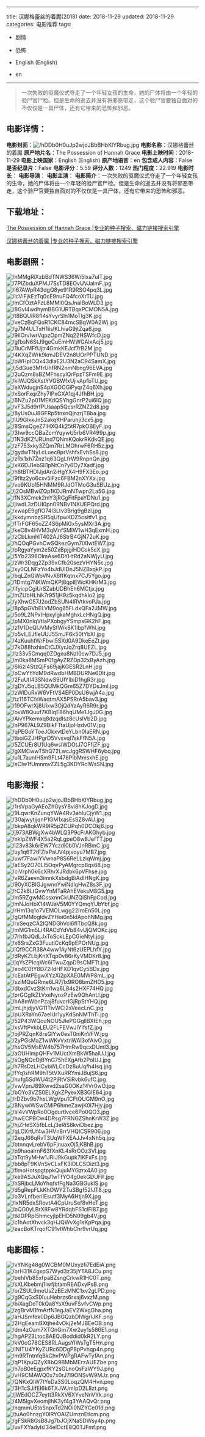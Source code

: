 
---
title: 汉娜格蕾丝的着魔(2018)
date: 2018-11-29
updated: 2018-11-29
categories: 电影推荐
tags:
- 剧情
- 恐怖

- English (English)
- en
---


> 一次失败的驱魔仪式夺走了一个年轻女孩的生命，她的尸体将由一个年轻的验尸官尸检。但是生命的逝去并没有将邪恶带走，这个验尸官要独自面对的不仅仅是一具尸体，还有它带来的恐怖和邪恶。

## **电影详情**：

**电影封面**：<img src="https://image.tmdb.org/t/p/w200/hDDb0H0uJp2wjoJBbBHbKlYRbug.jpg" alt="/hDDb0H0uJp2wjoJBbBHbKlYRbug.jpg" title="/hDDb0H0uJp2wjoJBbBHbKlYRbug.jpg">
**电影名称**：汉娜格蕾丝的着魔
**原产地片名**：The Possession of Hannah Grace
**电影上映时间**：2018-11-29
**电影上映国家**：English (English)
**原产地语言**：en
**包含成人内容**：False
**是否纪录片**：False
**电影评分**：5.59
**评分人数**：1249
**热门程度**：22.919
**电影时长**：
**电影导演**：
**电影主演**：
**电影简介**：一次失败的驱魔仪式夺走了一个年轻女孩的生命，她的尸体将由一个年轻的验尸官尸检。但是生命的逝去并没有将邪恶带走，这个验尸官要独自面对的不仅仅是一具尸体，还有它带来的恐怖和邪恶。

## **下载地址**：
[The Possession of Hannah Grace |专业的种子搜索、磁力链接搜索引擎](https://movie.amd794.com:2083/?search=The%20Possession%20of%20Hannah%20Grace&ordering=&mode=match_phrase&page_size=10&page=1)

[汉娜格蕾丝的着魔 |专业的种子搜索、磁力链接搜索引擎](https://movie.amd794.com:2083/?search=%E6%B1%89%E5%A8%9C%E6%A0%BC%E8%95%BE%E4%B8%9D%E7%9A%84%E7%9D%80%E9%AD%94&ordering=&mode=match_phrase&page_size=10&page=1)
 

## **电影剧照**：
<img src="https://image.tmdb.org/t/p/original/nMMgRiXzbBdTNWS36Wi5Ixa7uIT.jpg" alt="/nMMgRiXzbBdTNWS36Wi5Ixa7uIT.jpg" title="/nMMgRiXzbBdTNWS36Wi5Ixa7uIT.jpg"><img src="https://image.tmdb.org/t/p/original/7PlZbduXPMJ7SsTD8EOvUVJalmF.jpg" alt="/7PlZbduXPMJ7SsTD8EOvUVJalmF.jpg" title="/7PlZbduXPMJ7SsTD8EOvUVJalmF.jpg"><img src="https://image.tmdb.org/t/p/original/i67AWpR43dgQ8ye91R9RSO4pq3L.jpg" alt="/i67AWpR43dgQ8ye91R9RSO4pq3L.jpg" title="/i67AWpR43dgQ8ye91R9RSO4pq3L.jpg"><img src="https://image.tmdb.org/t/p/original/icViFjkEzTq0cE9nuFQ4fcoXrTU.jpg" alt="/icViFjkEzTq0cE9nuFQ4fcoXrTU.jpg" title="/icViFjkEzTq0cE9nuFQ4fcoXrTU.jpg"><img src="https://image.tmdb.org/t/p/original/mCfOztAFzL8MMI0QsJnalBoWLD3.jpg" alt="/mCfOztAFzL8MMI0QsJnalBoWLD3.jpg" title="/mCfOztAFzL8MMI0QsJnalBoWLD3.jpg"><img src="https://image.tmdb.org/t/p/original/8GvI4wdhymBBG1URTBqxPCMON5A.jpg" alt="/8GvI4wdhymBBG1URTBqxPCMON5A.jpg" title="/8GvI4wdhymBBG1URTBqxPCMON5A.jpg"><img src="https://image.tmdb.org/t/p/original/t8BQUiR8fI4sYvyrSln1MoTlg3K.jpg" alt="/t8BQUiR8fI4sYvyrSln1MoTlg3K.jpg" title="/t8BQUiR8fI4sYvyrSln1MoTlg3K.jpg"><img src="https://image.tmdb.org/t/p/original/veCzBqFQoR1CKC84mcSBgW0A2Wj.jpg" alt="/veCzBqFQoR1CKC84mcSBgW0A2Wj.jpg" title="/veCzBqFQoR1CKC84mcSBgW0A2Wj.jpg"><img src="https://image.tmdb.org/t/p/original/g7M4ULTxH1iislKLhiaG9jtZqa6.jpg" alt="/g7M4ULTxH1iislKLhiaG9jtZqa6.jpg" title="/g7M4ULTxH1iislKLhiaG9jtZqa6.jpg"><img src="https://image.tmdb.org/t/p/original/9lIOrvIwrVqpzOpmZNq22HSWfcD.jpg" alt="/9lIOrvIwrVqpzOpmZNq22HSWfcD.jpg" title="/9lIOrvIwrVqpzOpmZNq22HSWfcD.jpg"><img src="https://image.tmdb.org/t/p/original/gfbsN6StJ9geCuEmHWWGAlxAcj5.jpg" alt="/gfbsN6StJ9geCuEmHWWGAlxAcj5.jpg" title="/gfbsN6StJ9geCuEmHWWGAlxAcj5.jpg"><img src="https://image.tmdb.org/t/p/original/1luCrMFfUjtr4GmkKEJcf7rB2M.jpg" alt="/1luCrMFfUjtr4GmkKEJcf7rB2M.jpg" title="/1luCrMFfUjtr4GmkKEJcf7rB2M.jpg"><img src="https://image.tmdb.org/t/p/original/4KXqZWrk9kmJDEV2n8UOrPPTUND.jpg" alt="/4KXqZWrk9kmJDEV2n8UOrPPTUND.jpg" title="/4KXqZWrk9kmJDEV2n8UOrPPTUND.jpg"><img src="https://image.tmdb.org/t/p/original/oWHpICQx43dlaE2U3N2aC94SamX.jpg" alt="/oWHpICQx43dlaE2U3N2aC94SamX.jpg" title="/oWHpICQx43dlaE2U3N2aC94SamX.jpg"><img src="https://image.tmdb.org/t/p/original/j5dGue3MfrUhfRN2nmNbng96EVA.jpg" alt="/j5dGue3MfrUhfRN2nmNbng96EVA.jpg" title="/j5dGue3MfrUhfRN2nmNbng96EVA.jpg"><img src="https://image.tmdb.org/t/p/original/2uQzm8sBZMFhscyIQrFpzTSFm9E.jpg" alt="/2uQzm8sBZMFhscyIQrFpzTSFm9E.jpg" title="/2uQzm8sBZMFhscyIQrFpzTSFm9E.jpg"><img src="https://image.tmdb.org/t/p/original/kIWJQSkXstYVGBWfxUjivApfbTU.jpg" alt="/kIWJQSkXstYVGBWfxUjivApfbTU.jpg" title="/kIWJQSkXstYVGBWfxUjivApfbTU.jpg"><img src="https://image.tmdb.org/t/p/original/eXWdugjnS4pXGOOGiPyqrZ4q6Xh.jpg" alt="/eXWdugjnS4pXGOOGiPyqrZ4q6Xh.jpg" title="/eXWdugjnS4pXGOOGiPyqrZ4q6Xh.jpg"><img src="https://image.tmdb.org/t/p/original/xSorFxqrZhy7IPxGXA1qj4JfhBH.jpg" alt="/xSorFxqrZhy7IPxGXA1qj4JfhBH.jpg" title="/xSorFxqrZhy7IPxGXA1qj4JfhBH.jpg"><img src="https://image.tmdb.org/t/p/original/6NZu2p01MEKdQSYhgGnrP2ui6IQ.jpg" alt="/6NZu2p01MEKdQSYhgGnrP2ui6IQ.jpg" title="/6NZu2p01MEKdQSYhgGnrP2ui6IQ.jpg"><img src="https://image.tmdb.org/t/p/original/vF3J5d9rfPUsaap5QcsrRZNZ2d8.jpg" alt="/vF3J5d9rfPUsaap5QcsrRZNZ2d8.jpg" title="/vF3J5d9rfPUsaap5QcsrRZNZ2d8.jpg"><img src="https://image.tmdb.org/t/p/original/8yUs0uJ8GFRp5tnxnQjnzrjT8ba.jpg" alt="/8yUs0uJ8GFRp5tnxnQjnzrjT8ba.jpg" title="/8yUs0uJ8GFRp5tnxnQjnzrjT8ba.jpg"><img src="https://image.tmdb.org/t/p/original/lU9GIkkJnS2akqKHParuhji3cx5.jpg" alt="/lU9GIkkJnS2akqKHParuhji3cx5.jpg" title="/lU9GIkkJnS2akqKHParuhji3cx5.jpg"><img src="https://image.tmdb.org/t/p/original/8SmsQgeZ7lHXQ4k25tR7pkOBEyF.jpg" alt="/8SmsQgeZ7lHXQ4k25tR7pkOBEyF.jpg" title="/8SmsQgeZ7lHXQ4k25tR7pkOBEyF.jpg"><img src="https://image.tmdb.org/t/p/original/3hw9ccQBaZcmYqywU5rb6VR499p.jpg" alt="/3hw9ccQBaZcmYqywU5rb6VR499p.jpg" title="/3hw9ccQBaZcmYqywU5rb6VR499p.jpg"><img src="https://image.tmdb.org/t/p/original/1N3dKZfJRUnd7QNmKQokrRKdkQE.jpg" alt="/1N3dKZfJRUnd7QNmKQokrRKdkQE.jpg" title="/1N3dKZfJRUnd7QNmKQokrRKdkQE.jpg"><img src="https://image.tmdb.org/t/p/original/zF753xky3ZQm7RrLMOhrwF6RH5z.jpg" alt="/zF753xky3ZQm7RrLMOhrwF6RH5z.jpg" title="/zF753xky3ZQm7RrLMOhrwF6RH5z.jpg"><img src="https://image.tmdb.org/t/p/original/gydwTNyLcLuec8prVshfxEvhSs8.jpg" alt="/gydwTNyLcLuec8prVshfxEvhSs8.jpg" title="/gydwTNyLcLuec8prVshfxEvhSs8.jpg"><img src="https://image.tmdb.org/t/p/original/zRx1xh7Znz1q63QgLfrW9RnpnQn.jpg" alt="/zRx1xh7Znz1q63QgLfrW9RnpnQn.jpg" title="/zRx1xh7Znz1q63QgLfrW9RnpnQn.jpg"><img src="https://image.tmdb.org/t/p/original/xK6DJ1ebSli1pNtCn7y6Cy7Xadf.jpg" alt="/xK6DJ1ebSli1pNtCn7y6Cy7Xadf.jpg" title="/xK6DJ1ebSli1pNtCn7y6Cy7Xadf.jpg"><img src="https://image.tmdb.org/t/p/original/h8tBTHDIJjdAn2iHgYX4H9FX3Eo.jpg" alt="/h8tBTHDIJjdAn2iHgYX4H9FX3Eo.jpg" title="/h8tBTHDIJjdAn2iHgYX4H9FX3Eo.jpg"><img src="https://image.tmdb.org/t/p/original/9fltz2yo6cxv5lFzc6FBM2nXYXx.jpg" alt="/9fltz2yo6cxv5lFzc6FBM2nXYXx.jpg" title="/9fltz2yo6cxv5lFzc6FBM2nXYXx.jpg"><img src="https://image.tmdb.org/t/p/original/vo9KUb15HNMM9RJdOTMoG3uSBUz.jpg" alt="/vo9KUb15HNMM9RJdOTMoG3uSBUz.jpg" title="/vo9KUb15HNMM9RJdOTMoG3uSBUz.jpg"><img src="https://image.tmdb.org/t/p/original/j2OsMBwiZQp1KDJRmNTwpn2La5G.jpg" alt="/j2OsMBwiZQp1KDJRmNTwpn2La5G.jpg" title="/j2OsMBwiZQp1KDJRmNTwpn2La5G.jpg"><img src="https://image.tmdb.org/t/p/original/fN3XCmek2mY3jRGgFitFpaYDNu1.jpg" alt="/fN3XCmek2mY3jRGgFitFpaYDNu1.jpg" title="/fN3XCmek2mY3jRGgFitFpaYDNu1.jpg"><img src="https://image.tmdb.org/t/p/original/jiwdL3zDUI0pn09NBv1NXUEPQrd.jpg" alt="/jiwdL3zDUI0pn09NBv1NXUEPQrd.jpg" title="/jiwdL3zDUI0pn09NBv1NXUEPQrd.jpg"><img src="https://image.tmdb.org/t/p/original/xwapE9gfIO74I3Ltv3Brig9gBzi.jpg" alt="/xwapE9gfIO74I3Ltv3Brig9gBzi.jpg" title="/xwapE9gfIO74I3Ltv3Brig9gBzi.jpg"><img src="https://image.tmdb.org/t/p/original/kkdymnbzSR5qUfpwKDZ5csitfv1.jpg" alt="/kkdymnbzSR5qUfpwKDZ5csitfv1.jpg" title="/kkdymnbzSR5qUfpwKDZ5csitfv1.jpg"><img src="https://image.tmdb.org/t/p/original/fTrFGF65oZZ4S6pMiGx5ysMXr3A.jpg" alt="/fTrFGF65oZZ4S6pMiGx5ysMXr3A.jpg" title="/fTrFGF65oZZ4S6pMiGx5ysMXr3A.jpg"><img src="https://image.tmdb.org/t/p/original/keC8v4HVM3qMnfSMIW1wH3qExmH.jpg" alt="/keC8v4HVM3qMnfSMIW1wH3qExmH.jpg" title="/keC8v4HVM3qMnfSMIW1wH3qExmH.jpg"><img src="https://image.tmdb.org/t/p/original/zCbLkmhlT402AJ6StrB4GjN72uK.jpg" alt="/zCbLkmhlT402AJ6StrB4GjN72uK.jpg" title="/zCbLkmhlT402AJ6StrB4GjN72uK.jpg"><img src="https://image.tmdb.org/t/p/original/hQOqPGvhCwSQkezGym7iXIwtEW7.jpg" alt="/hQOqPGvhCwSQkezGym7iXIwtEW7.jpg" title="/hQOqPGvhCwSQkezGym7iXIwtEW7.jpg"><img src="https://image.tmdb.org/t/p/original/pRgyaYym2e50ZxBpjgiHDGsk5cX.jpg" alt="/pRgyaYym2e50ZxBpjgiHDGsk5cX.jpg" title="/pRgyaYym2e50ZxBpjgiHDGsk5cX.jpg"><img src="https://image.tmdb.org/t/p/original/5Yb2396OlmAse6DYHtRd2aNWjyU.jpg" alt="/5Yb2396OlmAse6DYHtRd2aNWjyU.jpg" title="/5Yb2396OlmAse6DYHtRd2aNWjyU.jpg"><img src="https://image.tmdb.org/t/p/original/zWr3Dqg2Zp39xCfb20sezVHYN5c.jpg" alt="/zWr3Dqg2Zp39xCfb20sezVHYN5c.jpg" title="/zWr3Dqg2Zp39xCfb20sezVHYN5c.jpg"><img src="https://image.tmdb.org/t/p/original/xy0QLNFzYo4bJdUIDnJ5NZBxqkP.jpg" alt="/xy0QLNFzYo4bJdUIDnJ5NZBxqkP.jpg" title="/xy0QLNFzYo4bJdUIDnJ5NZBxqkP.jpg"><img src="https://image.tmdb.org/t/p/original/bqLZnGWoVNvX6ffKqtnx7CJ5Ygo.jpg" alt="/bqLZnGWoVNvX6ffKqtnx7CJ5Ygo.jpg" title="/bqLZnGWoVNvX6ffKqtnx7CJ5Ygo.jpg"><img src="https://image.tmdb.org/t/p/original/1Dmtg7NKWmQKPj8qpIEWcKHKrM3.jpg" alt="/1Dmtg7NKWmQKPj8qpIEWcKHKrM3.jpg" title="/1Dmtg7NKWmQKPj8qpIEWcKHKrM3.jpg"><img src="https://image.tmdb.org/t/p/original/ifyicpCgiUrSZabUDBhEh6MCtjx.jpg" alt="/ifyicpCgiUrSZabUDBhEh6MCtjx.jpg" title="/ifyicpCgiUrSZabUDBhEh6MCtjx.jpg"><img src="https://image.tmdb.org/t/p/original/mZUbHLhik7r951jH9z5kqdhklo2.jpg" alt="/mZUbHLhik7r951jH9z5kqdhklo2.jpg" title="/mZUbHLhik7r951jH9z5kqdhklo2.jpg"><img src="https://image.tmdb.org/t/p/original/yXhwG57J2odZbSUN4IRVtkvoPJa.jpg" alt="/yXhwG57J2odZbSUN4IRVtkvoPJa.jpg" title="/yXhwG57J2odZbSUN4IRVtkvoPJa.jpg"><img src="https://image.tmdb.org/t/p/original/8p5pGVbELVM9og85FLdxQFa2JMW.jpg" alt="/8p5pGVbELVM9og85FLdxQFa2JMW.jpg" title="/8p5pGVbELVM9og85FLdxQFa2JMW.jpg"><img src="https://image.tmdb.org/t/p/original/5o9L2NPxIHpxylgkaMghxLcHNgQ.jpg" alt="/5o9L2NPxIHpxylgkaMghxLcHNgQ.jpg" title="/5o9L2NPxIHpxylgkaMghxLcHNgQ.jpg"><img src="https://image.tmdb.org/t/p/original/pMX0nlqVtIaPXobgyYSmpsGK2hF.jpg" alt="/pMX0nlqVtIaPXobgyYSmpsGK2hF.jpg" title="/pMX0nlqVtIaPXobgyYSmpsGK2hF.jpg"><img src="https://image.tmdb.org/t/p/original/z1V1DcQIJVMySfWik8K1IbpfWhl.jpg" alt="/z1V1DcQIJVMySfWik8K1IbpfWhl.jpg" title="/z1V1DcQIJVMySfWik8K1IbpfWhl.jpg"><img src="https://image.tmdb.org/t/p/original/o5vlLEJfleUUJ55mJF6k50tYbXI.jpg" alt="/o5vlLEJfleUUJ55mJF6k50tYbXI.jpg" title="/o5vlLEJfleUUJ55mJF6k50tYbXI.jpg"><img src="https://image.tmdb.org/t/p/original/4zKuuhtWrFbwI5SXd0A9DkeEeZt.jpg" alt="/4zKuuhtWrFbwI5SXd0A9DkeEeZt.jpg" title="/4zKuuhtWrFbwI5SXd0A9DkeEeZt.jpg"><img src="https://image.tmdb.org/t/p/original/7kD88hxhinCtCJXyrJqZrq8UEZL.jpg" alt="/7kD88hxhinCtCJXyrJqZrq8UEZL.jpg" title="/7kD88hxhinCtCJXyrJqZrq8UEZL.jpg"><img src="https://image.tmdb.org/t/p/original/lz33v5Cmqq0ZDgxu8NzI0cw7DJ5.jpg" alt="/lz33v5Cmqq0ZDgxu8NzI0cw7DJ5.jpg" title="/lz33v5Cmqq0ZDgxu8NzI0cw7DJ5.jpg"><img src="https://image.tmdb.org/t/p/original/m0ka8MSmP01gAyZRZDp32xByAzh.jpg" alt="/m0ka8MSmP01gAyZRZDp32xByAzh.jpg" title="/m0ka8MSmP01gAyZRZDp32xByAzh.jpg"><img src="https://image.tmdb.org/t/p/original/6l6zl4StzQjFs69jajKGESR2LnH.jpg" alt="/6l6zl4StzQjFs69jajKGESR2LnH.jpg" title="/6l6zl4StzQjFs69jajKGESR2LnH.jpg"><img src="https://image.tmdb.org/t/p/original/oCwYhYdM9dRwdbHMBDURNe6DIt.jpg" alt="/oCwYhYdM9dRwdbHMBDURNe6DIt.jpg" title="/oCwYhYdM9dRwdbHMBDURNe6DIt.jpg"><img src="https://image.tmdb.org/t/p/original/2FuUtI43SNdwS9UIYIbiD1hgR3r.jpg" alt="/2FuUtI43SNdwS9UIYIbiD1hgR3r.jpg" title="/2FuUtI43SNdwS9UIYIbiD1hgR3r.jpg"><img src="https://image.tmdb.org/t/p/original/gDYJ5qLB5QUMkQGm65Z7DYDsJmI.jpg" alt="/gDYJ5qLB5QUMkQGm65Z7DYDsJmI.jpg" title="/gDYJ5qLB5QUMkQGm65Z7DYDsJmI.jpg"><img src="https://image.tmdb.org/t/p/original/zWIDuRxW6VFtVS4EP0DsU6wjA4a.jpg" alt="/zWIDuRxW6VFtVS4EP0DsU6wjA4a.jpg" title="/zWIDuRxW6VFtVS4EP0DsU6wjA4a.jpg"><img src="https://image.tmdb.org/t/p/original/tz116TCfsWaqtmAX5PSRrA5bav3.jpg" alt="/tz116TCfsWaqtmAX5PSRrA5bav3.jpg" title="/tz116TCfsWaqtmAX5PSRrA5bav3.jpg"><img src="https://image.tmdb.org/t/p/original/19OFwrXj8Uixw3OjQdYaAyR6R9r.jpg" alt="/19OFwrXj8Uixw3OjQdYaAyR6R9r.jpg" title="/19OFwrXj8Uixw3OjQdYaAyR6R9r.jpg"><img src="https://image.tmdb.org/t/p/original/ovW8Quuf7KBlqE86hqUMe1JgJ0G.jpg" alt="/ovW8Quuf7KBlqE86hqUMe1JgJ0G.jpg" title="/ovW8Quuf7KBlqE86hqUMe1JgJ0G.jpg"><img src="https://image.tmdb.org/t/p/original/AivYPkemxq8dzqdIsz8cUslVb2D.jpg" alt="/AivYPkemxq8dzqdIsz8cUslVb2D.jpg" title="/AivYPkemxq8dzqdIsz8cUslVb2D.jpg"><img src="https://image.tmdb.org/t/p/original/nP967AL9Z9BIkFTtaUjoHzdv01V.jpg" alt="/nP967AL9Z9BIkFTtaUjoHzdv01V.jpg" title="/nP967AL9Z9BIkFTtaUjoHzdv01V.jpg"><img src="https://image.tmdb.org/t/p/original/qPEGoYToeJOkxvtDeYLbn0IaERN.jpg" alt="/qPEGoYToeJOkxvtDeYLbn0IaERN.jpg" title="/qPEGoYToeJOkxvtDeYLbn0IaERN.jpg"><img src="https://image.tmdb.org/t/p/original/tboiGZJHPgrD5VvsvqI7skFfN5A.jpg" alt="/tboiGZJHPgrD5VvsvqI7skFfN5A.jpg" title="/tboiGZJHPgrD5VvsvqI7skFfN5A.jpg"><img src="https://image.tmdb.org/t/p/original/5ZCUEr8U1Uq6wslWDOtJ7OFfjZF.jpg" alt="/5ZCUEr8U1Uq6wslWDOtJ7OFfjZF.jpg" title="/5ZCUEr8U1Uq6wslWDOtJ7OFfjZF.jpg"><img src="https://image.tmdb.org/t/p/original/gXMCwwT5hQ72LwcJggRSWHF6ybq.jpg" alt="/gXMCwwT5hQ72LwcJggRSWHF6ybq.jpg" title="/gXMCwwT5hQ72LwcJggRSWHF6ybq.jpg"><img src="https://image.tmdb.org/t/p/original/u1L7aunIH5m9FLt478PIbMmsxhE.jpg" alt="/u1L7aunIH5m9FLt478PIbMmsxhE.jpg" title="/u1L7aunIH5m9FLt478PIbMmsxhE.jpg"><img src="https://image.tmdb.org/t/p/original/eClw1fUmnmvZZL5g3KDYRclWsSN.jpg" alt="/eClw1fUmnmvZZL5g3KDYRclWsSN.jpg" title="/eClw1fUmnmvZZL5g3KDYRclWsSN.jpg">

## **电影海报**：
<img src="https://image.tmdb.org/t/p/original/hDDb0H0uJp2wjoJBbBHbKlYRbug.jpg" alt="/hDDb0H0uJp2wjoJBbBHbKlYRbug.jpg" title="/hDDb0H0uJp2wjoJBbBHbKlYRbug.jpg"><img src="https://image.tmdb.org/t/p/original/1rsVpaGyAEoZhGysY8vi8hKJogD.jpg" alt="/1rsVpaGyAEoZhGysY8vi8hKJogD.jpg" title="/1rsVpaGyAEoZhGysY8vi8hKJogD.jpg"><img src="https://image.tmdb.org/t/p/original/9LqwrKnZunqYWA4Rv3ahluCjyW1.jpg" alt="/9LqwrKnZunqYWA4Rv3ahluCjyW1.jpg" title="/9LqwrKnZunqYWA4Rv3ahluCjyW1.jpg"><img src="https://image.tmdb.org/t/p/original/30ajwytjjqnP1GM1xasEsSZ8vAU.jpg" alt="/30ajwytjjqnP1GM1xasEsSZ8vAU.jpg" title="/30ajwytjjqnP1GM1xasEsSZ8vAU.jpg"><img src="https://image.tmdb.org/t/p/original/bkpA8qkWR9IR5p2CUPqh0DCOkj6.jpg" alt="/bkpA8qkWR9IR5p2CUPqh0DCOkj6.jpg" title="/bkpA8qkWR9IR5p2CUPqh0DCOkj6.jpg"><img src="https://image.tmdb.org/t/p/original/j973ABWgXw4bWLQ3P9cFrAKGhyb.jpg" alt="/j973ABWgXw4bWLQ3P9cFrAKGhyb.jpg" title="/j973ABWgXw4bWLQ3P9cFrAKGhyb.jpg"><img src="https://image.tmdb.org/t/p/original/nkIpZWF4X5a2RqLgpeO8w8JefTT.jpg" alt="/nkIpZWF4X5a2RqLgpeO8w8JefTT.jpg" title="/nkIpZWF4X5a2RqLgpeO8w8JefTT.jpg"><img src="https://image.tmdb.org/t/p/original/i23v83k6rEW7Yczdl0b0VJnRBmC.jpg" alt="/i23v83k6rEW7Yczdl0b0VJnRBmC.jpg" title="/i23v83k6rEW7Yczdl0b0VJnRBmC.jpg"><img src="https://image.tmdb.org/t/p/original/uy1q6T2tFZIxPaUV4pjvoyu7MB7.jpg" alt="/uy1q6T2tFZIxPaUV4pjvoyu7MB7.jpg" title="/uy1q6T2tFZIxPaUV4pjvoyu7MB7.jpg"><img src="https://image.tmdb.org/t/p/original/uwf7FawiYVwnaP8S6ReLLziqWmj.jpg" alt="/uwf7FawiYVwnaP8S6ReLLziqWmj.jpg" title="/uwf7FawiYVwnaP8S6ReLLziqWmj.jpg"><img src="https://image.tmdb.org/t/p/original/aESy2O70Ll5OqvPyAMgrcp8qs68.jpg" alt="/aESy2O70Ll5OqvPyAMgrcp8qs68.jpg" title="/aESy2O70Ll5OqvPyAMgrcp8qs68.jpg"><img src="https://image.tmdb.org/t/p/original/ciVrph0k6cXRhrXJRdbk6pVFhse.jpg" alt="/ciVrph0k6cXRhrXJRdbk6pVFhse.jpg" title="/ciVrph0k6cXRhrXJRdbk6pVFhse.jpg"><img src="https://image.tmdb.org/t/p/original/vR6Zaevn3imnkXsbdgBiAdIHNgK.jpg" alt="/vR6Zaevn3imnkXsbdgBiAdIHNgK.jpg" title="/vR6Zaevn3imnkXsbdgBiAdIHNgK.jpg"><img src="https://image.tmdb.org/t/p/original/90yXCBIGJgwnnYwiNdlqHwZ8s3F.jpg" alt="/90yXCBIGJgwnnYwiNdlqHwZ8s3F.jpg" title="/90yXCBIGJgwnnYwiNdlqHwZ8s3F.jpg"><img src="https://image.tmdb.org/t/p/original/rC2k6LtGvwYnMTaRAhEVeksM8G5.jpg" alt="/rC2k6LtGvwYnMTaRAhEVeksM8G5.jpg" title="/rC2k6LtGvwYnMTaRAhEVeksM8G5.jpg"><img src="https://image.tmdb.org/t/p/original/m5RZgwMCssxnnCkUNZQiShFpCod.jpg" alt="/m5RZgwMCssxnnCkUNZQiShFpCod.jpg" title="/m5RZgwMCssxnnCkUNZQiShFpCod.jpg"><img src="https://image.tmdb.org/t/p/original/mNJoHbX14WJaV5M0YYQmqYUbYbf.jpg" alt="/mNJoHbX14WJaV5M0YYQmqYUbYbf.jpg" title="/mNJoHbX14WJaV5M0YYQmqYUbYbf.jpg"><img src="https://image.tmdb.org/t/p/original/rHm13q1o7VEMOLwgg22IroEn50L.jpg" alt="/rHm13q1o7VEMOLwgg22IroEn50L.jpg" title="/rHm13q1o7VEMOLwgg22IroEn50L.jpg"><img src="https://image.tmdb.org/t/p/original/gQfMMbgIdvZYHoi6n5IdApohNMg.jpg" alt="/gQfMMbgIdvZYHoi6n5IdApohNMg.jpg" title="/gQfMMbgIdvZYHoi6n5IdApohNMg.jpg"><img src="https://image.tmdb.org/t/p/original/rxSeqzCA2lQNDGhVci6fITbcQ8k.jpg" alt="/rxSeqzCA2lQNDGhVci6fITbcQ8k.jpg" title="/rxSeqzCA2lQNDGhVci6fITbcQ8k.jpg"><img src="https://image.tmdb.org/t/p/original/mMG1m5Li4RACdYdVb84vUjQMOKc.jpg" alt="/mMG1m5Li4RACdYdVb84vUjQMOKc.jpg" title="/mMG1m5Li4RACdYdVb84vUjQMOKc.jpg"><img src="https://image.tmdb.org/t/p/original/7rhfbJQdLJxToSckLEpCGieNtyl.jpg" alt="/7rhfbJQdLJxToSckLEpCGieNtyl.jpg" title="/7rhfbJQdLJxToSckLEpCGieNtyl.jpg"><img src="https://image.tmdb.org/t/p/original/x6SrsZxG3FuutiCcKq9pEPOrNUg.jpg" alt="/x6SrsZxG3FuutiCcKq9pEPOrNUg.jpg" title="/x6SrsZxG3FuutiCcKq9pEPOrNUg.jpg"><img src="https://image.tmdb.org/t/p/original/iQf9CCR38A4ww1AyNt6zUEPLhfY.jpg" alt="/iQf9CCR38A4ww1AyNt6zUEPLhfY.jpg" title="/iQf9CCR38A4ww1AyNt6zUEPLhfY.jpg"><img src="https://image.tmdb.org/t/p/original/dRyKZLbjKnXTqp0v86rKyVMDKr8.jpg" alt="/dRyKZLbjKnXTqp0v86rKyVMDKr8.jpg" title="/dRyKZLbjKnXTqp0v86rKyVMDKr8.jpg"><img src="https://image.tmdb.org/t/p/original/jqYsZPIcqWc6iTwuZqpD9sCMFTt.jpg" alt="/jqYsZPIcqWc6iTwuZqpD9sCMFTt.jpg" title="/jqYsZPIcqWc6iTwuZqpD9sCMFTt.jpg"><img src="https://image.tmdb.org/t/p/original/eo4C0tY8D72lIdHFXD1qvCy5BDx.jpg" alt="/eo4C0tY8D72lIdHFXD1qvCy5BDx.jpg" title="/eo4C0tY8D72lIdHFXD1qvCy5BDx.jpg"><img src="https://image.tmdb.org/t/p/original/cEatAtPEgwXYzXi2pXAE0MWP8mL.jpg" alt="/cEatAtPEgwXYzXi2pXAE0MWP8mL.jpg" title="/cEatAtPEgwXYzXi2pXAE0MWP8mL.jpg"><img src="https://image.tmdb.org/t/p/original/sziMQuGRme6LR7j1x9RO8bmZHD5.jpg" alt="/sziMQuGRme6LR7j1x9RO8bmZHD5.jpg" title="/sziMQuGRme6LR7j1x9RO8bmZHD5.jpg"><img src="https://image.tmdb.org/t/p/original/dbxdCvzStKm1wa6L84s2HXF74HQ.jpg" alt="/dbxdCvzStKm1wa6L84s2HXF74HQ.jpg" title="/dbxdCvzStKm1wa6L84s2HXF74HQ.jpg"><img src="https://image.tmdb.org/t/p/original/prGCgIkZLVxeNynzPzEw9QhAnLl.jpg" alt="/prGCgIkZLVxeNynzPzEw9QhAnLl.jpg" title="/prGCgIkZLVxeNynzPzEw9QhAnLl.jpg"><img src="https://image.tmdb.org/t/p/original/hA8mWbnPzaj8fuvcrIGjRpStYHQ.jpg" alt="/hA8mWbnPzaj8fuvcrIGjRpStYHQ.jpg" title="/hA8mWbnPzaj8fuvcrIGjRpStYHQ.jpg"><img src="https://image.tmdb.org/t/p/original/mLjhjdjyVG11TivWCi2sVeecLnC.jpg" alt="/mLjhjdjyVG11TivWCi2sVeecLnC.jpg" title="/mLjhjdjyVG11TivWCi2sVeecLnC.jpg"><img src="https://image.tmdb.org/t/p/original/pUXRaYn67aelUr1yyKdSnNMThTi.jpg" alt="/pUXRaYn67aelUr1yyKdSnNMThTi.jpg" title="/pUXRaYn67aelUr1yyKdSnNMThTi.jpg"><img src="https://image.tmdb.org/t/p/original/52P43WQcuNOU5JlePGGgllBXtEh.jpg" alt="/52P43WQcuNOU5JlePGGgllBXtEh.jpg" title="/52P43WQcuNOU5JlePGGgllBXtEh.jpg"><img src="https://image.tmdb.org/t/p/original/xsVftPvkbLEU2FLFEVwJlYIfsfZ.jpg" alt="/xsVftPvkbLEU2FLFEVwJlYIfsfZ.jpg" title="/xsVftPvkbLEU2FLFEVwJlYIfsfZ.jpg"><img src="https://image.tmdb.org/t/p/original/ojPRZqnK8rsGIYw0esT0niKnVFW.jpg" alt="/ojPRZqnK8rsGIYw0esT0niKnVFW.jpg" title="/ojPRZqnK8rsGIYw0esT0niKnVFW.jpg"><img src="https://image.tmdb.org/t/p/original/2yPGsMaZ1wWKvVxtnWAl3ofAivO.jpg" alt="/2yPGsMaZ1wWKvVxtnWAl3ofAivO.jpg" title="/2yPGsMaZ1wWKvVxtnWAl3ofAivO.jpg"><img src="https://image.tmdb.org/t/p/original/hsOV5MsEW4b757HmRw9qcxDUmI3.jpg" alt="/hsOV5MsEW4b757HmRw9qcxDUmI3.jpg" title="/hsOV5MsEW4b757HmRw9qcxDUmI3.jpg"><img src="https://image.tmdb.org/t/p/original/aOUHlmpQHFv1MUctXmBkW5haiUJ.jpg" alt="/aOUHlmpQHFv1MUctXmBkW5haiUJ.jpg" title="/aOUHlmpQHFv1MUctXmBkW5haiUJ.jpg"><img src="https://image.tmdb.org/t/p/original/sOgNQcDjBYnG75hEXgAfb2PoIUJ.jpg" alt="/sOgNQcDjBYnG75hEXgAfb2PoIUJ.jpg" title="/sOgNQcDjBYnG75hEXgAfb2PoIUJ.jpg"><img src="https://image.tmdb.org/t/p/original/h7RsDzLHCybWLCcDz8uUqfh4Isq.jpg" alt="/h7RsDzLHCybWLCcDz8uUqfh4Isq.jpg" title="/h7RsDzLHCybWLCcDz8uUqfh4Isq.jpg"><img src="https://image.tmdb.org/t/p/original/fYq1shRM9hT5tVXuRRYmiJBujS6.jpg" alt="/fYq1shRM9hT5tVXuRRYmiJBujS6.jpg" title="/fYq1shRM9hT5tVXuRRYmiJBujS6.jpg"><img src="https://image.tmdb.org/t/p/original/nvfg5SdWU4t2PjRtVSiRvbk6ufC.jpg" alt="/nvfg5SdWU4t2PjRtVSiRvbk6ufC.jpg" title="/nvfg5SdWU4t2PjRtVSiRvbk6ufC.jpg"><img src="https://image.tmdb.org/t/p/original/vwVpnJ89Xwvd2saG0OKz14Vr0wO.jpg" alt="/vwVpnJ89Xwvd2saG0OKz14Vr0wO.jpg" title="/vwVpnJ89Xwvd2saG0OKz14Vr0wO.jpg"><img src="https://image.tmdb.org/t/p/original/bOYo3VZS0ELXgkZPyexXB3GIE64.jpg" alt="/bOYo3VZS0ELXgkZPyexXB3GIE64.jpg" title="/bOYo3VZS0ELXgkZPyexXB3GIE64.jpg"><img src="https://image.tmdb.org/t/p/original/rDZbv9b7hsLWgVpu1CFtQUGM9nO.jpg" alt="/rDZbv9b7hsLWgVpu1CFtQUGM9nO.jpg" title="/rDZbv9b7hsLWgVpu1CFtQUGM9nO.jpg"><img src="https://image.tmdb.org/t/p/original/8NywiWSwCMiP6hmeZawjK0l7Hjy.jpg" alt="/8NywiWSwCMiP6hmeZawjK0l7Hjy.jpg" title="/8NywiWSwCMiP6hmeZawjK0l7Hjy.jpg"><img src="https://image.tmdb.org/t/p/original/sI4vVWpRo0Ogdurtlvce6Po0QO3.jpg" alt="/sI4vVWpRo0Ogdurtlvce6Po0QO3.jpg" title="/sI4vVWpRo0Ogdurtlvce6Po0QO3.jpg"><img src="https://image.tmdb.org/t/p/original/hwECPBCw4DRsg7FRNGZShnKrW3Z.jpg" alt="/hwECPBCw4DRsg7FRNGZShnKrW3Z.jpg" title="/hwECPBCw4DRsg7FRNGZShnKrW3Z.jpg"><img src="https://image.tmdb.org/t/p/original/hjZHeSX5fbLcLj3eRiS8kviDbez.jpg" alt="/hjZHeSX5fbLcLj3eRiS8kviDbez.jpg" title="/hjZHeSX5fbLcLj3eRiS8kviDbez.jpg"><img src="https://image.tmdb.org/t/p/original/qLOXrtUf4w3HVn8rrVHQICSR906.jpg" alt="/qLOXrtUf4w3HVn8rrVHQICSR906.jpg" title="/qLOXrtUf4w3HVn8rrVHQICSR906.jpg"><img src="https://image.tmdb.org/t/p/original/2eqJ66qRvT3UqWFXEAJJv4xNh5q.jpg" alt="/2eqJ66qRvT3UqWFXEAJJv4xNh5q.jpg" title="/2eqJ66qRvT3UqWFXEAJJv4xNh5q.jpg"><img src="https://image.tmdb.org/t/p/original/btnnqvLrebV6pFjnuaxOj5jKBhB.jpg" alt="/btnnqvLrebV6pFjnuaxOj5jKBhB.jpg" title="/btnnqvLrebV6pFjnuaxOj5jKBhB.jpg"><img src="https://image.tmdb.org/t/p/original/p9haoalrnF63fXnKL4sRrOOz3VI.jpg" alt="/p9haoalrnF63fXnKL4sRrOOz3VI.jpg" title="/p9haoalrnF63fXnKL4sRrOOz3VI.jpg"><img src="https://image.tmdb.org/t/p/original/aTqt9yMHw1JRIJ9kGupk7IKFxFs.jpg" alt="/aTqt9yMHw1JRIJ9kGupk7IKFxFs.jpg" title="/aTqt9yMHw1JRIJ9kGupk7IKFxFs.jpg"><img src="https://image.tmdb.org/t/p/original/bb8pT9KVnSvCLxFK3IDLCSOizt3.jpg" alt="/bb8pT9KVnSvCLxFK3IDLCSOizt3.jpg" title="/bb8pT9KVnSvCLxFK3IDLCSOizt3.jpg"><img src="https://image.tmdb.org/t/p/original/flmoHotspgtppkQujuMYGzrx4A0.jpg" alt="/flmoHotspgtppkQujuMYGzrx4A0.jpg" title="/flmoHotspgtppkQujuMYGzrx4A0.jpg"><img src="https://image.tmdb.org/t/p/original/ke9ASJuXQqJ1wTfYO4g0ekGDUFP.jpg" alt="/ke9ASJuXQqJ1wTfYO4g0ekGDUFP.jpg" title="/ke9ASJuXQqJ1wTfYO4g0ekGDUFP.jpg"><img src="https://image.tmdb.org/t/p/original/hSRjbcLMoYhqfsfFgNa3GBGukIS.jpg" alt="/hSRjbcLMoYhqfsfFgNa3GBGukIS.jpg" title="/hSRjbcLMoYhqfsfFgNa3GBGukIS.jpg"><img src="https://image.tmdb.org/t/p/original/d5gRepFLkKhOWY2TuSBgf52lJT8.jpg" alt="/d5gRepFLkKhOWY2TuSBgf52lJT8.jpg" title="/d5gRepFLkKhOWY2TuSBgf52lJT8.jpg"><img src="https://image.tmdb.org/t/p/original/o3VLnfberiIEsutf3MyA6Htjn9X.jpg" alt="/o3VLnfberiIEsutf3MyA6Htjn9X.jpg" title="/o3VLnfberiIEsutf3MyA6Htjn9X.jpg"><img src="https://image.tmdb.org/t/p/original/lxNR5dxSRovtA4CpUruSef8vHeT.jpg" alt="/lxNR5dxSRovtA4CpUruSef8vHeT.jpg" title="/lxNR5dxSRovtA4CpUruSef8vHeT.jpg"><img src="https://image.tmdb.org/t/p/original/bQG0yLBrX8Fw8YRdqbFS1clFi87.jpg" alt="/bQG0yLBrX8Fw8YRdqbFS1clFi87.jpg" title="/bQG0yLBrX8Fw8YRdqbFS1clFi87.jpg"><img src="https://image.tmdb.org/t/p/original/tkIDPRpI5hmcyjlpEHD5N09gb4V.jpg" alt="/tkIDPRpI5hmcyjlpEHD5N09gb4V.jpg" title="/tkIDPRpI5hmcyjlpEHD5N09gb4V.jpg"><img src="https://image.tmdb.org/t/p/original/c1hAotXhvck3qHJQWvXg1sKpPqa.jpg" alt="/c1hAotXhvck3qHJQWvXg1sKpPqa.jpg" title="/c1hAotXhvck3qHJQWvXg1sKpPqa.jpg"><img src="https://image.tmdb.org/t/p/original/eacBoKTrqofC91vtWhbChr9vrUq.jpg" alt="/eacBoKTrqofC91vtWhbChr9vrUq.jpg" title="/eacBoKTrqofC91vtWhbChr9vrUq.jpg">

## **电影图标**：
<img src="https://image.tmdb.org/t/p/original/vYNKg48g0WCBM0MUxyzfi7EdEiA.png" alt="/vYNKg48g0WCBM0MUxyzfi7EdEiA.png" title="/vYNKg48g0WCBM0MUxyzfi7EdEiA.png"><img src="https://image.tmdb.org/t/p/original/orH31K4gxpS7Wyd3z35jYTA8JCu.png" alt="/orH31K4gxpS7Wyd3z35jYTA8JCu.png" title="/orH31K4gxpS7Wyd3z35jYTA8JCu.png"><img src="https://image.tmdb.org/t/p/original/behlVb85xfpaBZsngCrkwR1HC0T.png" alt="/behlVb85xfpaBZsngCrkwR1HC0T.png" title="/behlVb85xfpaBZsngCrkwR1HC0T.png"><img src="https://image.tmdb.org/t/p/original/sXLKbebmj1IwfjbtamREADxyPsB.png" alt="/sXLKbebmj1IwfjbtamREADxyPsB.png" title="/sXLKbebmj1IwfjbtamREADxyPsB.png"><img src="https://image.tmdb.org/t/p/original/orZSUL9meUsZzBEzMNC1xv2gLPD.png" alt="/orZSUL9meUsZzBEzMNC1xv2gLPD.png" title="/orZSUL9meUsZzBEzMNC1xv2gLPD.png"><img src="https://image.tmdb.org/t/p/original/g9CqGxSIXuuHebrzs6rxaj6vxzM.png" alt="/g9CqGxSIXuuHebrzs6rxaj6vxzM.png" title="/g9CqGxSIXuuHebrzs6rxaj6vxzM.png"><img src="https://image.tmdb.org/t/p/original/biXagDoT0kQa8YsX9uvFSvfvCWp.png" alt="/biXagDoT0kQa8YsX9uvFSvfvCWp.png" title="/biXagDoT0kQa8YsX9uvFSvfvCWp.png"><img src="https://image.tmdb.org/t/p/original/zgBrvM1fmArfN1egJaEV2WxgGha.png" alt="/zgBrvM1fmArfN1egJaEV2WxgGha.png" title="/zgBrvM1fmArfN1egJaEV2WxgGha.png"><img src="https://image.tmdb.org/t/p/original/aHJSmfek0Dp6JBGQzbDIWgrIJKF.png" alt="/aHJSmfek0Dp6JBGQzbDIWgrIJKF.png" title="/aHJSmfek0Dp6JBGQzbDIWgrIJKF.png"><img src="https://image.tmdb.org/t/p/original/2HgEeamBXtjhe4vOkj2eMJBEeOB.png" alt="/2HgEeamBXtjhe4vOkj2eMJBEeOB.png" title="/2HgEeamBXtjhe4vOkj2eMJBEeOB.png"><img src="https://image.tmdb.org/t/p/original/dm4zOam7XTGnGm7Xw2uy1s586E1.png" alt="/dm4zOam7XTGnGm7Xw2uy1s586E1.png" title="/dm4zOam7XTGnGm7Xw2uy1s586E1.png"><img src="https://image.tmdb.org/t/p/original/hgAP23LtocBAEQJBoddid0kR2LY.png" alt="/hgAP23LtocBAEQJBoddid0kR2LY.png" title="/hgAP23LtocBAEQJBoddid0kR2LY.png"><img src="https://image.tmdb.org/t/p/original/kV0cG78CES8RLAugsYIWsTgT5Hn.png" alt="/kV0cG78CES8RLAugsYIWsTgT5Hn.png" title="/kV0cG78CES8RLAugsYIWsTgT5Hn.png"><img src="https://image.tmdb.org/t/p/original/iNITU4YKyZURc6DDgP8pPvhqp4n.png" alt="/iNITU4YKyZURc6DDgP8pPvhqp4n.png" title="/iNITU4YKyZURc6DDgP8pPvhqp4n.png"><img src="https://image.tmdb.org/t/p/original/m9RTntnfqBkChvPWPgRAFwTyfAn.png" alt="/m9RTntnfqBkChvPWPgRAFwTyfAn.png" title="/m9RTntnfqBkChvPWPgRAFwTyfAn.png"><img src="https://image.tmdb.org/t/p/original/qP1XpuQZyX8bQ9BMbMErzAUEZbe.png" alt="/qP1XpuQZyX8bQ9BMbMErzAUEZbe.png" title="/qP1XpuQZyX8bQ9BMbMErzAUEZbe.png"><img src="https://image.tmdb.org/t/p/original/h7pB0eEgpxfKY2sGLnoQsFzWY9J.png" alt="/h7pB0eEgpxfKY2sGLnoQsFzWY9J.png" title="/h7pB0eEgpxfKY2sGLnoQsFzWY9J.png"><img src="https://image.tmdb.org/t/p/original/vH9CMAWQ0x7x0rJ7l9ONSvW9MJz.png" alt="/vH9CMAWQ0x7x0rJ7l9ONSvW9MJz.png" title="/vH9CMAWQ0x7x0rJ7l9ONSvW9MJz.png"><img src="https://image.tmdb.org/t/p/original/QNKxQlW7tYeDa3S0LoqzQM4Hvn.png" alt="/QNKxQlW7tYeDa3S0LoqzQM4Hvn.png" title="/QNKxQlW7tYeDa3S0LoqzQM4Hvn.png"><img src="https://image.tmdb.org/t/p/original/3H1cSJifEI6k6TXJWJmIpD2L8zt.png" alt="/3H1cSJifEI6k6TXJWJmIpD2L8zt.png" title="/3H1cSJifEI6k6TXJWJmIpD2L8zt.png"><img src="https://image.tmdb.org/t/p/original/jWEdOCZ7eytt3RkXV6XYveNnVYk.png" alt="/jWEdOCZ7eytt3RkXV6XYveNnVYk.png" title="/jWEdOCZ7eytt3RkXV6XYveNnVYk.png"><img src="https://image.tmdb.org/t/p/original/4M5IgvXeomjIhK3yf4g3YAAQvQr.png" alt="/4M5IgvXeomjIhK3yf4g3YAAQvQr.png" title="/4M5IgvXeomjIhK3yf4g3YAAQvQr.png"><img src="https://image.tmdb.org/t/p/original/nqmmU5toSnpxTd2NOi0NZYCe01d.png" alt="/nqmmU5toSnpxTd2NOi0NZYCe01d.png" title="/nqmmU5toSnpxTd2NOi0NZYCe01d.png"><img src="https://image.tmdb.org/t/p/original/tuAo0hnzgY0lRYOAlZUmznEtlcm.png" alt="/tuAo0hnzgY0lRYOAlZUmznEtlcm.png" title="/tuAo0hnzgY0lRYOAlZUmznEtlcm.png"><img src="https://image.tmdb.org/t/p/original/gFSkR8GsB8Jg7bJOjXNaSDWsy4p.png" alt="/gFSkR8GsB8Jg7bJOjXNaSDWsy4p.png" title="/gFSkR8GsB8Jg7bJOjXNaSDWsy4p.png"><img src="https://image.tmdb.org/t/p/original/uvFXYadylsI34elOctE8Q0TJFmf.png" alt="/uvFXYadylsI34elOctE8Q0TJFmf.png" title="/uvFXYadylsI34elOctE8Q0TJFmf.png">
